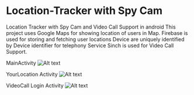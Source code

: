 # Location-Tracker with Spy Cam 
Location Tracker with Spy Cam and Video Call Support in android
This project uses Google Maps for showing location of users in Map.
Firebase is used for storing and fetching user locations 
Device are uniquely identified by Device identifier for telephony Service
Sinch is used for Video Call Support.

MainActivity
![Alt text](https://cloud.githubusercontent.com/assets/9122440/25062579/3276b67c-21ec-11e7-843f-5f2dcda27f3d.png "MainActivity")

YourLocation Activity
![Alt text](https://cloud.githubusercontent.com/assets/9122440/25062581/41405622-21ec-11e7-8033-f95a66b6f050.png "YourLocation Activity")

VideoCall Login Activity
![Alt text](https://cloud.githubusercontent.com/assets/9122440/25062582/4809dd0c-21ec-11e7-932f-ac777d30e42f.png "VideoCall Login Activity")

